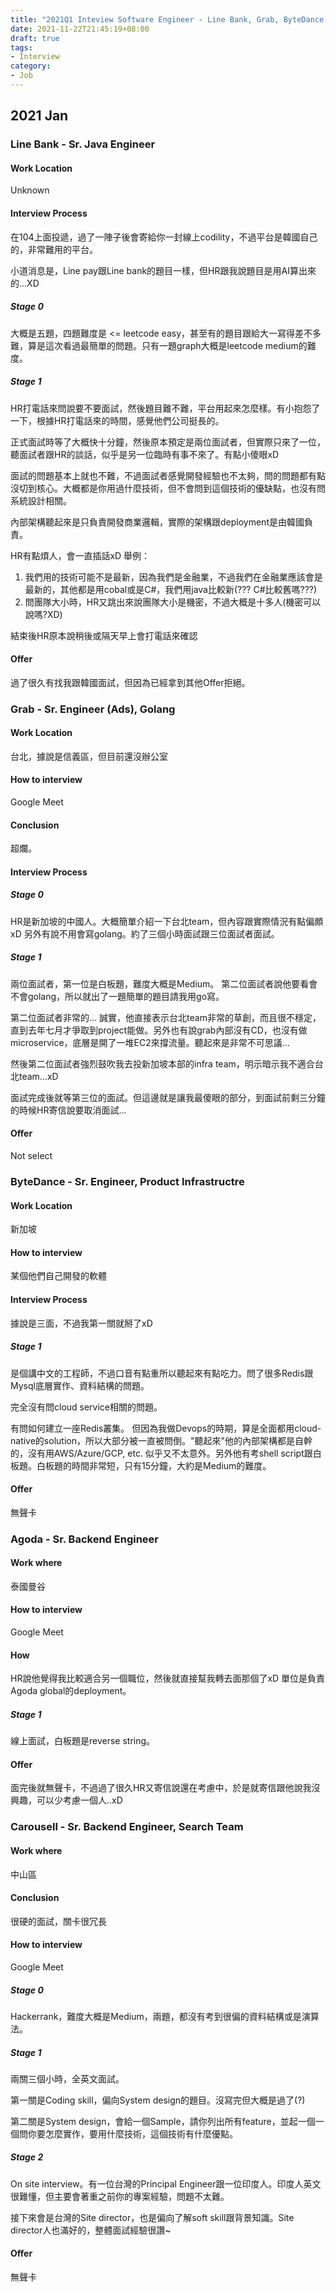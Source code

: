 ```yaml
---
title: "2021Q1 Inteview Software Engineer - Line Bank, Grab, ByteDance, Agoda"
date: 2021-11-22T21:45:19+08:00
draft: true
tags:
- Interview
category:
- Job
---
```


## 2021 Jan

### Line Bank - Sr. Java Engineer

#### Work Location
Unknown

#### Interview Process
在104上面投遞，過了一陣子後會寄給你一封線上codility，不過平台是韓國自己的，非常難用的平台。

小道消息是，Line pay跟Line bank的題目一樣，但HR跟我說題目是用AI算出來的...XD

##### Stage 0
大概是五題，四題難度是 <= leetcode easy，甚至有的題目跟給大一寫得差不多難，算是這次看過最簡單的問題。只有一題graph大概是leetcode medium的難度。

##### Stage 1 
HR打電話來問說要不要面試，然後題目難不難，平台用起來怎麼樣。有小抱怨了一下，根據HR打電話來的時間，感覺他們公司挺長的。

正式面試時等了大概快十分鐘，然後原本預定是兩位面試者，但實際只來了一位，聽面試者跟HR的談話，似乎是另一位臨時有事不來了。有點小傻眼xD

面試的問題基本上就也不難，不過面試者感覺開發經驗也不太夠，問的問題都有點沒切到核心。大概都是你用過什麼技術，但不會問到這個技術的優缺點，也沒有問系統設計相關。

內部架構聽起來是只負責開發商業邏輯，實際的架構跟deployment是由韓國負責。

HR有點煩人，會一直插話xD 舉例：
1. 我們用的技術可能不是最新，因為我們是金融業，不過我們在金融業應該會是最新的，其他都是用cobal或是C#，我們用java比較新(??? C#比較舊嗎???)
2. 問團隊大小時，HR又跳出來說團隊大小是機密，不過大概是十多人(機密可以說嗎?XD)


結束後HR原本說稍後或隔天早上會打電話來確認

#### Offer
過了很久有找我跟韓國面試，但因為已經拿到其他Offer拒絕。


### Grab - Sr. Engineer (Ads), Golang

#### Work Location
台北，據說是信義區，但目前還沒辦公室

#### How to interview
Google Meet

#### Conclusion
超爛。

#### Interview Process
##### Stage 0
HR是新加坡的中國人。大概簡單介紹一下台北team，但內容跟實際情況有點偏頗xD 另外有說不用會寫golang。約了三個小時面試跟三位面試者面試。

##### Stage 1
兩位面試者，第一位是白板題，難度大概是Medium。
第二位面試者說他要看會不會golang，所以就出了一題簡單的題目請我用go寫。

第二位面試者非常的... 誠實，他直接表示台北team非常的草創，而且很不穩定，直到去年七月才爭取到project能做。另外也有說grab內部沒有CD，也沒有做microservice，底層是開了一堆EC2來撐流量。聽起來是非常不可思議...

然後第二位面試者強烈鼓吹我去投新加坡本部的infra team，明示暗示我不適合台北team...xD

面試完成後就等第三位的面試。但這邊就是讓我最傻眼的部分，到面試前剩三分鐘的時候HR寄信說要取消面試...

#### Offer
Not select


### ByteDance - Sr. Engineer, Product Infrastructre

#### Work Location
新加坡

#### How to interview
某個他們自己開發的軟體

#### Interview Process

據說是三面，不過我第一關就掰了xD

##### Stage 1
是個講中文的工程師，不過口音有點重所以聽起來有點吃力。問了很多Redis跟Mysql底層實作、資料結構的問題。

完全沒有問cloud service相關的問題。

有問如何建立一座Redis叢集。
但因為我做Devops的時期，算是全面都用cloud-native的solution，所以大部分被一直被問倒。"聽起來"他的內部架構都是自幹的，沒有用AWS/Azure/GCP, etc. 似乎又不太意外。另外他有考shell script跟白板題。白板題的時間非常短，只有15分鐘，大約是Medium的難度。

#### Offer
無聲卡


### Agoda - Sr. Backend Engineer

#### Work where
泰國曼谷

#### How to interview
Google Meet

#### How
HR說他覺得我比較適合另一個職位，然後就直接幫我轉去面那個了xD 單位是負責Agoda global的deployment。

##### Stage 1
線上面試，白板題是reverse string。

#### Offer
面完後就無聲卡，不過過了很久HR又寄信說還在考慮中，於是就寄信跟他說我沒興趣，可以少考慮一個人..xD


### Carousell - Sr. Backend Engineer, Search Team

#### Work where
中山區

#### Conclusion
很硬的面試，關卡很冗長

#### How to interview
Google Meet

##### Stage 0
Hackerrank，難度大概是Medium，兩題，都沒有考到很偏的資料結構或是演算法。

##### Stage 1
兩關三個小時，全英文面試。

第一關是Coding skill，偏向System design的題目。沒寫完但大概是過了(?)

第二關是System design，會給一個Sample，請你列出所有feature，並起一個一個問你要怎麼實作，要用什麼技術，這個技術有什麼優點。

##### Stage 2 
On site interview。有一位台灣的Principal Engineer跟一位印度人。印度人英文很難懂，但主要會著重之前你的專案經驗，問題不太難。

接下來會是台灣的Site director，也是偏向了解soft skill跟背景知識。Site director人也滿好的，整體面試經驗很讚~

#### Offer
無聲卡
